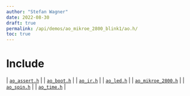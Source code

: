 ```yaml
---
author: "Stefan Wagner"
date: 2022-08-30
draft: true
permalink: /api/demos/ao_mikroe_2800_blink1/ao.h/
toc: true
---
```


# Include

| [`ao_assert.h`](../../src/ao/ao_assert.h.md) |
| [`ao_boot.h`](../ao_mikroe_2800/ao_boot.h.md) |
| [`ao_ir.h`](../../src/ao_sys_xc32_pic32mz_ef/ao_ir.h.md) |
| [`ao_led.h`](../ao_mikroe_2800/ao_led.h.md) |
| [`ao_mikroe_2800.h`](../ao_mikroe_2800/ao_mikroe_2800.h.md) |
| [`ao_spin.h`](../../src/ao_sys/ao_spin.h.md) |
| [`ao_time.h`](../../src/ao_sys/ao_time.h.md) |
